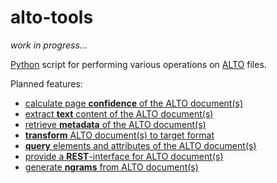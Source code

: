 # alto-tools

*work in progress...*

[Python](https://www.python.org/) script for performing various operations on [ALTO](http://www.loc.gov/standards/alto/) files.

Planned features:

* [calculate page **confidence** of the ALTO document(s)](https://github.com/cneud/alto-tools/blob/master/alto_tools.py#L61)
* [extract **text** content of the ALTO document(s)](https://github.com/cneud/alto-tools/blob/master/alto_tools.py#L45)
* [retrieve **metadata** of the ALTO document(s)](https://github.com/cneud/alto-tools/blob/master/alto_tools.py#L118)
* [**transform** ALTO document(s) to target format](https://github.com/cneud/alto-tools/blob/master/alto_tools.py#L92)
* [**query** elements and attributes of the ALTO document(s)](https://github.com/cneud/alto-tools/blob/master/alto_tools.py#L422)
* [provide a **REST**-interface for ALTO document(s)](https://github.com/cneud/alto-tools/blob/master/alto_tools.py#L497)
* [generate **ngrams** from ALTO document(s)](https://github.com/cneud/alto-tools/blob/master/alto_tools.py#L82)
